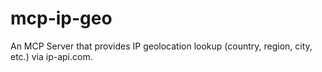 # mcp-ip-geo
An MCP Server that provides IP geolocation lookup (country, region, city, etc.) via ip-api.com.
